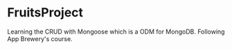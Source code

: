 # FruitsProject
Learning the CRUD with Mongoose which is a ODM for MongoDB. Following App Brewery's course.
